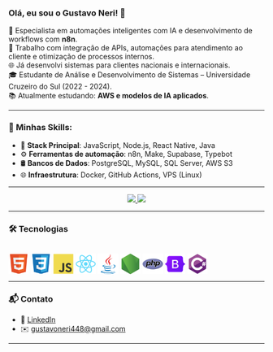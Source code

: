 ### Olá, eu sou o Gustavo Neri! 👋

<div>

🚀 Especialista em automações inteligentes com IA e desenvolvimento de workflows com **n8n**.<br>
🔧 Trabalho com integração de APIs, automações para atendimento ao cliente e otimização de processos internos.<br>
🌐 Já desenvolvi sistemas para clientes nacionais e internacionais.<br>
🎓 Estudante de Análise e Desenvolvimento de Sistemas – Universidade Cruzeiro do Sul (2022 - 2024).<br>
📚 Atualmente estudando: **AWS e modelos de IA aplicados**.<br>

</div>

---

### 🧠 Minhas Skills:

- 🧩 **Stack Principal**: JavaScript, Node.js, React Native, Java
- ⚙️ **Ferramentas de automação**: n8n, Make, Supabase, Typebot
- 🛢 **Bancos de Dados**: PostgreSQL, MySQL, SQL Server, AWS S3
- 🌐 **Infraestrutura**: Docker, GitHub Actions, VPS (Linux)

---

<div align="center">
  <a href="https://github.com/GustavoNer1">
    <img height="180em" src="https://github-readme-stats.vercel.app/api?username=GustavoNer1&show_icons=true&theme=dark&include_all_commits=true&count_private=true"/>
    <img height="180em" src="https://github-readme-stats.vercel.app/api/top-langs/?username=GustavoNer1&layout=compact&langs_count=7&theme=dark"/>
  </a>
</div>

---

### 🛠 Tecnologias

<div style="display: inline_block"><br>
  <img align="center" alt="HTML" height="40" src="https://raw.githubusercontent.com/devicons/devicon/master/icons/html5/html5-original.svg">
  <img align="center" alt="CSS" height="40" src="https://raw.githubusercontent.com/devicons/devicon/master/icons/css3/css3-original.svg">
  <img align="center" alt="JavaScript" height="40" src="https://raw.githubusercontent.com/devicons/devicon/master/icons/javascript/javascript-original.svg">
  <img align="center" alt="React" height="40" src="https://raw.githubusercontent.com/devicons/devicon/master/icons/react/react-original.svg">
  <img align="center" alt="Java" height="40" src="https://raw.githubusercontent.com/devicons/devicon/master/icons/java/java-original.svg">
  <img align="center" alt="Node.js" height="40" src="https://raw.githubusercontent.com/devicons/devicon/master/icons/nodejs/nodejs-original.svg">
  <img align="center" alt="PHP" height="40" src="https://raw.githubusercontent.com/devicons/devicon/master/icons/php/php-original.svg">
  <img align="center" alt="Bootstrap" height="40" src="https://raw.githubusercontent.com/devicons/devicon/master/icons/bootstrap/bootstrap-original.svg">
  <img align="center" alt="Csharp" height="40" src="https://raw.githubusercontent.com/devicons/devicon/master/icons/csharp/csharp-original.svg">
</div>

---

### 📬 Contato

- 💼 [LinkedIn](https://www.linkedin.com/in/gustavo-neri-585080209/)
- ✉️ gustavoneri448@gmail.com

---
